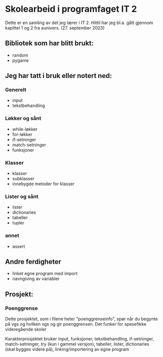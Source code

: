 # Skolearbeid i programfaget IT 2
Dette er en samling av det jeg lærer i IT 2. Hittil har jeg bl.a. gått gjennom kapittel 1 og 2 fra aunivers. (27. september 2023)

## Bibliotek som har blitt brukt:
- random
- pygame
## Jeg har tatt i bruk eller notert ned:
### Generelt
- input
- tekstbehandling
### Løkker og sånt
- while-løkker
- for-løkker
- if-setninger 
- match-setninger 
- funksjoner
### Klasser
- klasser 
- subklasser
- innebygde metoder for klasser

### Lister og sånt
- lister
- dictionaries
- tabeller
- tupler
### annet
- assert

## Andre ferdigheter
- linket egne program med import
- navngiving av variabler
## Prosjekt:
### Poenggrense 
Dette prosjektet, som i filene heter "poenggrenseinfo", spør når du begynte på vgs og hvilken vgs og gir poenggrensen. Det funker for spesefikke videregående skoler

Karakterprosjektet bruker input, funksjoner, tekstbehandling, if-setninger, match-setninger, try (kun i gammel versjon), tabeller, lister, dictionaries (skal bygges videre på), linking/importering av egne program
